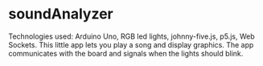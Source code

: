 # soundAnalyzer

Technologies used: Arduino Uno, RGB led lights, johnny-five.js, p5.js, Web Sockets. This little app lets you play a song and display graphics. The app communicates with the board and signals when the lights should blink.
